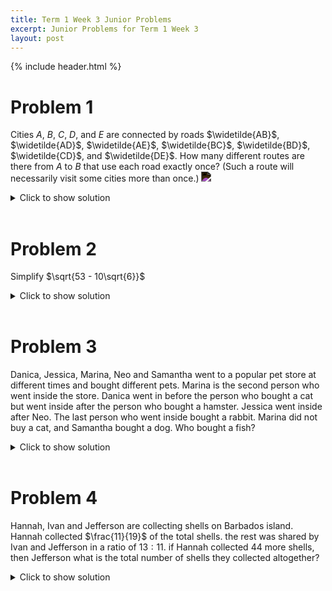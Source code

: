 ```yaml
---
title: Term 1 Week 3 Junior Problems
excerpt: Junior Problems for Term 1 Week 3
layout: post
---
```

{% include header.html %}

# Problem 1
Cities $A$, $B$, $C$, $D$, and $E$ are connected by roads $\widetilde{AB}$, $\widetilde{AD}$, $\widetilde{AE}$, $\widetilde{BC}$, $\widetilde{BD}$, $\widetilde{CD}$, and $\widetilde{DE}$. How many different routes are there from $A$ to $B$ that use each road exactly once? (Such a route will necessarily visit some cities more than once.)
<img src="https://latex.artofproblemsolving.com/c/a/d/cad21e9f9faa2994b8ed3c1a3acfbcc204d0b482.png" style="filter: invert(100%);">

<details>
<summary>Click to show solution</summary>
<h2>Solution</h2>
Note that cities $C$ and $E$ can be removed when counting paths because if a path goes in to $C$ or $E$, there is only one possible path to take out of cities $C$ or $E$. So the diagram is as follows:

<img src="https://latex.artofproblemsolving.com/d/3/4/d34c4d1dcb603a21f9aea344170bef5b1ba4ca4d.png" style="filter: invert(100%);">

Now we proceed with casework. Remember that there are two ways to travel from $A$ to $D$, $D$ to $A$, $B$ to $D$ and $D$ to $B$:
<br><br>
<h3>Case 1</h3>
$A \Rightarrow D$: From $D$, if the path returns to $A$, then the next path must go to $B\Rightarrow D \Rightarrow B$. There are $2 \cdot 1 \cdot 2 = 4$ possibilities of the path $ADABDB$. If the path goes to $D$ from $B$, then the path must continue with either $BDAB$ or $BADB$. There are $2 \cdot 2 \cdot 2 = 8$ possibilities. So, this case gives $4+8=12$ different possibilities.
<br><br>
<h3>Case 2</h3>
$A \Rightarrow B$: The path must continue with $BDADB$. There are $2 \cdot 2 = 4$ possibilities for this case.
<br><br>
Putting the two cases together gives $12+4 = \boxed{\textbf{(D)} \ 16}$
</details>
<br>

# Problem 2
Simplify $\sqrt{53 - 10\sqrt{6}}$
<details>
<summary>Click to show solution</summary>
<h2>Solution</h2>
<img src="{{ site.baseurl }}/static/IMG_3135.jpg">
<br>
</details>
<br>

# Problem 3
Danica, Jessica, Marina, Neo and Samantha went to a popular pet store at different times and bought different pets. Marina is the second person who went inside the store. Danica went in before the person who bought a cat but went inside after the person who bought a hamster. Jessica went inside after Neo. The last person who went inside bought a rabbit. Marina did not buy a cat, and Samantha bought a dog. Who bought a fish?
<details>
<summary>Click to show solution</summary>
<h2>Solution</h2>
<img src="{{ site.baseurl }}/static/IMG_3460.jpeg" style="filter: invert(100%);">
<br>
</details>
<br>

# Problem 4
Hannah, Ivan and Jefferson are collecting shells on Barbados island. Hannah collected $\frac{11}{19}$ of the total shells. the rest was shared by Ivan and Jefferson in a ratio of $13:11$. if Hannah collected 44 more shells, then Jefferson what is the total number of shells they collected altogether?
<details>
<summary>Click to show solution</summary>
<h2>Solution</h2>
<img src="{{ site.baseurl }}/static/IMG_3462.png" style="filter: invert(100%);">
<br>
</details>
<br>
